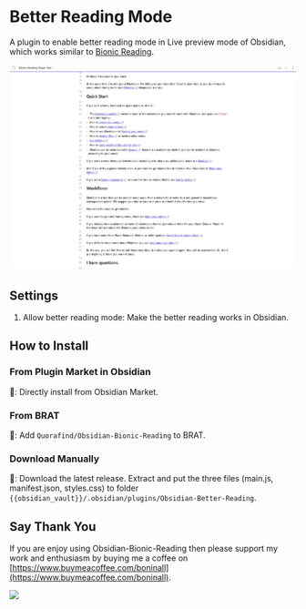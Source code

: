 # Better Reading Mode

A plugin to enable better reading mode in Live preview mode of Obsidian, which works similar to [Bionic Reading](https://bionicreading.com/).

![example.png](media/example.png)

## Settings

1. Allow better reading mode: Make the better reading works in Obsidian.

## How to Install

### From Plugin Market in Obsidian

💜: Directly install from Obsidian Market.

### From BRAT

🚗: Add `Quorafind/Obsidian-Bionic-Reading` to BRAT.

### Download Manually

🚚: Download the latest release. Extract and put the three files (main.js, manifest.json, styles.css) to folder `{{obsidian_vault}}/.obsidian/plugins/Obsidian-Better-Reading`.

## Say Thank You

If you are enjoy using Obsidian-Bionic-Reading then please support my work and enthusiasm by buying me a coffee on [https://www.buymeacoffee.com/boninall](https://www.buymeacoffee.com/boninall).

<a href="https://www.buymeacoffee.com/boninall"><img src="https://img.buymeacoffee.com/button-api/?text=Buy me a coffee&emoji=&slug=boninall&button_colour=6495ED&font_colour=ffffff&font_family=Lato&outline_colour=000000&coffee_colour=FFDD00"></a>
